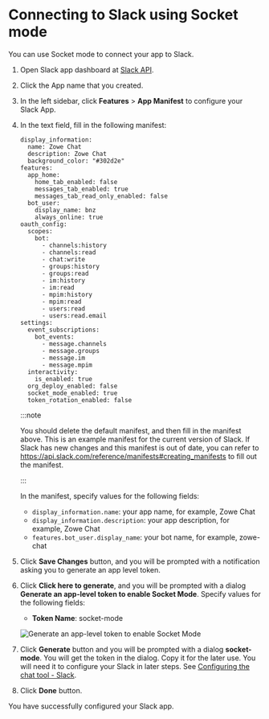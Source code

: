 # Connecting to Slack using Socket mode

You can use Socket mode to connect your app to Slack.

1. Open Slack app dashboard at [Slack API](https://www.ibm.com/links?url=https%3A%2F%2Fapi.slack.com%2Fapps).
2. Click the App name that you created.
3. In the left sidebar, click **Features** > **App Manifest** to configure your Slack App.
4. In the text field, fill in the following manifest:
   
   ```
   display_information:
     name: Zowe Chat
     description: Zowe Chat
     background_color: "#302d2e"
   features:
     app_home:
       home_tab_enabled: false
       messages_tab_enabled: true
       messages_tab_read_only_enabled: false
     bot_user:
       display_name: bnz
       always_online: true
   oauth_config:
     scopes:
       bot:
         - channels:history
         - channels:read
         - chat:write
         - groups:history
         - groups:read
         - im:history
         - im:read
         - mpim:history
         - mpim:read
         - users:read
         - users:read.email
   settings:
     event_subscriptions:
       bot_events:
         - message.channels
         - message.groups
         - message.im
         - message.mpim
     interactivity:
       is_enabled: true
     org_deploy_enabled: false
     socket_mode_enabled: true
     token_rotation_enabled: false
   ```
   
   :::note

    You should delete the default manifest, and then fill in the manifest above.
    This is an example manifest for the current version of Slack. If Slack has new changes and this manifest is out of date, you can refer to https://api.slack.com/reference/manifests#creating_manifests to fill out the manifest.

    :::

   In the manifest, specify values for the following fields:

    - `display_information.name`: your app name, for example, Zowe Chat
    - `display_information.description`: your app description, for example, Zowe Chat
    - `features.bot_user.display_name`: your bot name, for example, zowe-chat

5. Click **Save Changes** button, and you will be prompted with a notification asking you to generate an app level token.

6. Click **Click here to generate**, and you will be prompted with a dialog **Generate an app-level token to enable Socket Mode**.
Specify values for the following fields:
   - **Token Name**: socket-mode

   ![Generate an app-level token to enable Socket Mode](pathname:///v2.6.x/images/zowe-chat/slack_socketmode.png)

7. Click **Generate** button and you will be prompted with a dialog **socket-mode**. You will get the token in the dialog. Copy it for the later use. You will need it to configure your Slack in later steps. See [Configuring the chat tool - Slack](chat_configure_slack.md).

8. Click **Done** button.

You have successfully configured your Slack app.
